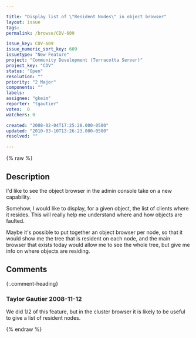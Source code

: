 ```yaml
---

title: "Display list of \"Resident Nodes\" in object browser"
layout: issue
tags: 
permalink: /browse/CDV-609

issue_key: CDV-609
issue_numeric_sort_key: 609
issuetype: "New Feature"
project: "Community Development (Terracotta Server)"
project_key: "CDV"
status: "Open"
resolution: ""
priority: "2 Major"
components: ""
labels: 
assignee: "gkeim"
reporter: "tgautier"
votes:  0
watchers: 0

created: "2008-02-04T17:25:28.000-0500"
updated: "2010-03-10T13:26:23.000-0500"
resolved: ""

---
```




{% raw %}



## Description

<div markdown="1" class="description">

I'd like to see the object browser in the admin console take on a new capability.

Somehow, I would like to display, for a given object, the list of clients where it resides.  This will really help me understand where and how objects are faulted.

Maybe it's possible to put together an object browser per node, so that it would show me the tree that is resident on each node, and the main browser that exists today would allow me to see the whole tree, but give me info on where objects are residing.

</div>

## Comments


{:.comment-heading}
### **Taylor Gautier** <span class="date">2008-11-12</span>

<div markdown="1" class="comment">

We did 1/2 of this feature, but in the cluster browser it is likely to be useful to give a list of resident nodes.

</div>



{% endraw %}
